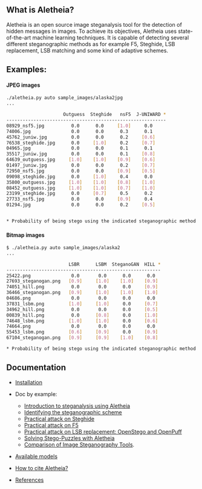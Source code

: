 
## What is Aletheia?

Aletheia is an open source image steganalysis tool for the detection of hidden messages in images. To achieve its objectives, Aletheia uses state-of-the-art machine learning techniques. It is capable of detecting several different steganographic methods as for example F5, Steghide, LSB replacement, LSB matching and some kind of adaptive schemes.


## Examples:

#### JPEG images
```bash
./aletheia.py auto sample_images/alaska2jpg
...

                     Outguess  Steghide   nsF5  J-UNIWARD *
-----------------------------------------------------------
08929_nsf5.jpg          0.0      0.0     [1.0]     0.0   
74006.jpg               0.0      0.0      0.3      0.1   
45762_juniw.jpg         0.0      0.0      0.2     [0.6]  
76538_steghide.jpg      0.0     [1.0]     0.2     [0.7]  
04965.jpg               0.0      0.0      0.1      0.1   
35517_juniw.jpg         0.0      0.0      0.1     [0.8]  
64639_outguess.jpg     [1.0]    [1.0]    [0.9]    [0.6]  
01497_juniw.jpg         0.0      0.0      0.2     [0.7]  
72950_nsf5.jpg          0.0      0.0     [0.9]    [0.5]  
09098_steghide.jpg      0.0     [1.0]     0.4      0.0   
35800_outguess.jpg     [1.0]    [1.0]    [0.8]    [1.0]  
08452_outguess.jpg     [1.0]    [1.0]    [0.7]    [1.0]  
23199_steghide.jpg      0.0     [0.7]     0.5      0.2   
27733_nsf5.jpg          0.0      0.0     [0.9]     0.4   
01294.jpg               0.0      0.0      0.2     [0.5] 


* Probability of being stego using the indicated steganographic method.

```

#### Bitmap images
```bash
$ ./aletheia.py auto sample_images/alaska2
...

                       LSBR      LSBM  SteganoGAN  HILL *
---------------------------------------------------------
25422.png               0.0       0.0      0.0      0.0   
27693_steganogan.png   [0.9]     [1.0]    [1.0]    [0.9]  
74051_hill.png          0.0       0.0      0.0     [0.9]  
36466_steganogan.png   [0.9]     [1.0]    [1.0]    [1.0]  
04686.png               0.0       0.0      0.0      0.0   
37831_lsbm.png         [1.0]     [1.0]     0.0     [0.7]  
34962_hill.png          0.0       0.0      0.0     [0.5]  
00839_hill.png          0.0      [0.8]     0.0     [1.0]  
74648_lsbm.png         [1.0]     [1.0]     0.0     [0.6]  
74664.png               0.0       0.0      0.0      0.0   
55453_lsbm.png         [0.6]     [0.9]     0.0     [0.9]  
67104_steganogan.png   [0.9]     [0.9]    [1.0]    [0.8] 

* Probability of being stego using the indicated steganographic method.

```


## Documentation

- [Installation](/INSTALL.md)
- Doc by example:
	* [Introduction to steganalysis using Aletheia](https://daniellerch.me/stego/aletheia/intro-en/)
    * [Identifying the steganographic scheme](https://daniellerch.me/stego/aletheia/identify-en)
	* [Practical attack on Steghide](https://daniellerch.me/stego/aletheia/steghide-attack-en/)
	* [Practical attack on F5](https://daniellerch.me/stego/aletheia/f5-attack-en/)
	* [Practical attack on LSB replacement: OpenStego and OpenPuff](https://daniellerch.me/stego/aletheia/lsbr-attack-en/)
   * [Solving Stego-Puzzles with Aletheia](https://daniellerch.me/stego/aletheia/stego-puzzles-en/)
   * [Comparison of Image Steganography Tools](https://daniellerch.me/stego/aletheia/tool-comparison-en/).

- [Available models](/aletheia-models/README.md)
- [How to cite Aletheia?](/CITING.md)
- [References](/REFERENCES.md)



